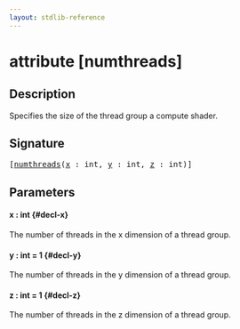 ```yaml
---
layout: stdlib-reference
---
```


# attribute [numthreads]

## Description

Specifies the size of the thread group a compute shader.

## Signature

<pre>
[<a href="/stdlib-reference/attributes/numthreads">numthreads</a>(<a href="/stdlib-reference/attributes/numthreads#decl-x" class="code_param">x</a> : <span class="code_keyword">int</span>, <a href="/stdlib-reference/attributes/numthreads#decl-y" class="code_param">y</a> : <span class="code_keyword">int</span>, <a href="/stdlib-reference/attributes/numthreads#decl-z" class="code_param">z</a> : <span class="code_keyword">int</span>)]
</pre>

## Parameters

#### x  : int {#decl-x}
The number of threads in the x dimension of a thread group.

#### y  : int = 1 {#decl-y}
The number of threads in the y dimension of a thread group.

#### z  : int = 1 {#decl-z}
The number of threads in the z dimension of a thread group.


